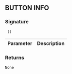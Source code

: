 ## BUTTON INFO


### Signature

` ()`


| Parameter | Description |
| --- | --- |


### Returns

`None`